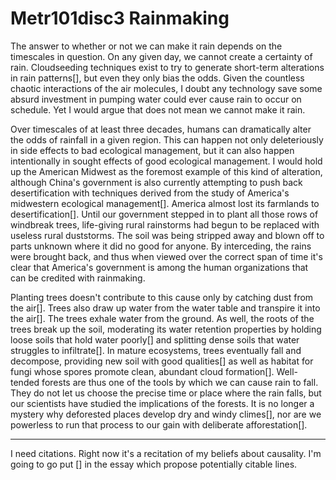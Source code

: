 # Metr101disc3 Rainmaking

The answer to whether or not we can make it rain depends on the timescales in question.  On any given day, we cannot create a certainty of rain.  Cloudseeding techniques exist to try to generate short-term alterations in rain patterns[], but even they only bias the odds.  Given the countless chaotic interactions of the air molecules, I doubt any technology save some absurd investment in pumping water could ever cause rain to occur on schedule.  Yet I would argue that does not mean we cannot make it rain.

Over timescales of at least three decades, humans can dramatically alter the odds of rainfall in a given region.  This can happen not only deleteriously in side effects to bad ecological management, but it can also happen intentionally in sought effects of good ecological management.  I would hold up the American Midwest as the foremost example of this kind of alteration, although China's government is also currently attempting to push back desertification with techniques derived from the study of America's midwestern ecological management[].  America almost lost its farmlands to desertification[].  Until our government stepped in to plant all those rows of windbreak trees, life-giving rural rainstorms had begun to be replaced with useless rural duststorms.  The soil was being stripped away and blown off to parts unknown where it did no good for anyone.  By interceding, the rains were brought back, and thus when viewed over the correct span of time it's clear that America's government is among the human organizations that can be credited with rainmaking.

Planting trees doesn't contribute to this cause only by catching dust from the air[].  Trees also draw up water from the water table and transpire it into the air[].  The trees exhale water from the ground.  As well, the roots of the trees break up the soil, moderating its water retention properties by holding loose soils that hold water poorly[] and splitting dense soils that water struggles to infiltrate[].  In mature ecosystems, trees eventually fall and decompose, providing new soil with good qualities[] as well as habitat for fungi whose spores promote clean, abundant cloud formation[].  Well-tended forests are thus one of the tools by which we can cause rain to fall.  They do not let us choose the precise time or place where the rain falls, but our scientists have studied the implications of the forests.  It is no longer a mystery why deforested places develop dry and windy climes[], nor are we powerless to run that process to our gain with deliberate afforestation[].

---
I need citations.  Right now it's a recitation of my beliefs about causality.  I'm going to go put [] in the essay which propose potentially citable lines.